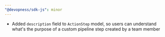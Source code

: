 ```yaml
---
"@devopness/sdk-js": minor
---
```


- Added `description` field to `ActionStep` model, so users can understand what's the purpose of a custom pipeline step created by a team member